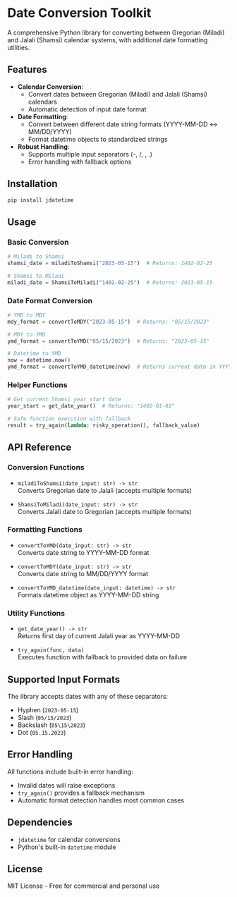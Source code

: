 # Date Conversion Toolkit

A comprehensive Python library for converting between Gregorian (Miladi) and Jalali (Shamsi) calendar systems, with additional date formatting utilities.

## Features

- **Calendar Conversion**:
  - Convert dates between Gregorian (Miladi) and Jalali (Shamsi) calendars
  - Automatic detection of input date format
- **Date Formatting**:
  - Convert between different date string formats (YYYY-MM-DD ↔ MM/DD/YYYY)
  - Format datetime objects to standardized strings
- **Robust Handling**:
  - Supports multiple input separators (-, /, \, .)
  - Error handling with fallback options

## Installation

```bash
pip install jdatetime
```

## Usage

### Basic Conversion

```python
# Miladi to Shamsi
shamsi_date = miladiToShamsi("2023-05-15")  # Returns: 1402-02-25

# Shamsi to Miladi
miladi_date = ShamsiToMiladi("1402-02-25")  # Returns: 2023-05-15
```

### Date Format Conversion

```python
# YMD to MDY
mdy_format = convertToMDY("2023-05-15")  # Returns: "05/15/2023"

# MDY to YMD
ymd_format = convertToYMD("05/15/2023")  # Returns: "2023-05-15"

# Datetime to YMD
now = datetime.now()
ymd_format = convertToYMD_datetime(now)  # Returns current date in YYYY-MM-DD format
```

### Helper Functions

```python
# Get current Shamsi year start date
year_start = get_date_year()  # Returns: "1402-01-01"

# Safe function execution with fallback
result = try_again(lambda: risky_operation(), fallback_value)
```

## API Reference

### Conversion Functions

- `miladiToShamsi(date_input: str) -> str`  
  Converts Gregorian date to Jalali (accepts multiple formats)

- `ShamsiToMiladi(date_input: str) -> str`  
  Converts Jalali date to Gregorian (accepts multiple formats)

### Formatting Functions

- `convertToYMD(date_input: str) -> str`  
  Converts date string to YYYY-MM-DD format

- `convertToMDY(date_input: str) -> str`  
  Converts date string to MM/DD/YYYY format

- `convertToYMD_datetime(date_input: datetime) -> str`  
  Formats datetime object as YYYY-MM-DD string

### Utility Functions

- `get_date_year() -> str`  
  Returns first day of current Jalali year as YYYY-MM-DD

- `try_again(func, data)`  
  Executes function with fallback to provided data on failure

## Supported Input Formats

The library accepts dates with any of these separators:
- Hyphen (`2023-05-15`)
- Slash (`05/15/2023`)
- Backslash (`05\15\2023`)
- Dot (`05.15.2023`)

## Error Handling

All functions include built-in error handling:
- Invalid dates will raise exceptions
- `try_again()` provides a fallback mechanism
- Automatic format detection handles most common cases

## Dependencies

- `jdatetime` for calendar conversions
- Python's built-in `datetime` module

## License

MIT License - Free for commercial and personal use
